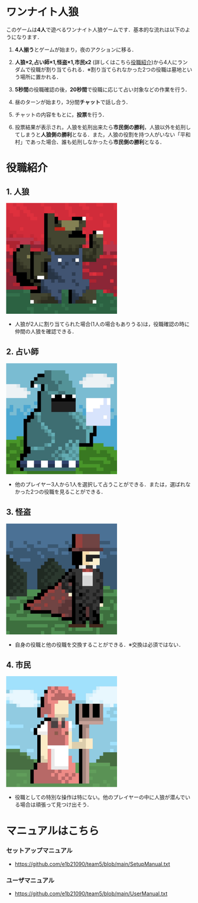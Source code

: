 # ワンナイト人狼

このゲームは**4人**で遊べるワンナイト人狼ゲームです．基本的な流れは以下のようになります．

1. **4人揃う**とゲームが始まり，夜のアクションに移る．

2. **人狼×2,占い師×1,怪盗×1,市民x2** (詳しくはこちら[役職紹介](#役職紹介))から4人にランダムで役職が割り当てられる．※割り当てられなかった2つの役職は墓地という場所に置かれる．

3. **5秒間**の役職確認の後，**20秒間**で役職に応じて占い対象などの作業を行う．

4. 昼のターンが始まり，3分間**チャット**で話し合う．

5. チャットの内容をもとに，**投票**を行う．

6. 投票結果が表示され，人狼を処刑出来たら**市民側の勝利**，人狼以外を処刑してしまうと**人狼側の勝利**となる．また，人狼の役割を持つ人がいない「平和村」であった場合、誰も処刑しなかったら**市民側の勝利**となる．


# 役職紹介

## 1. 人狼

<img src="https://github.com/e1b21090/team5/blob/main/src/main/resources/static/werewolf.JPG?raw=true" width="300">

- 人狼が2人に割り当てられた場合(1人の場合もありうる)は，役職確認の時に仲間の人狼を確認できる．



## 2. 占い師

<img src="https://github.com/e1b21090/team5/blob/main/src/main/resources/static/seer.JPG?raw=true" width="300">

- 他のプレイヤー3人から1人を選択して占うことができる．または，選ばれなかった2つの役職を見ることができる．



## 3. 怪盗


<img src="https://github.com/e1b21090/team5/blob/main/src/main/resources/static/thief.JPG?raw=true" width="300">

- 自身の役職と他の役職を交換することができる．※交換は必須ではない．

## 4. 市民

<img src="https://github.com/e1b21090/team5/blob/main/src/main/resources/static/villager.JPG?raw=true" width="300">

- 役職としての特別な操作は特にない。他のプレイヤーの中に人狼が潜んでいる場合は頑張って見つけ出そう．

# マニュアルはこちら

### セットアップマニュアル
- https://github.com/e1b21090/team5/blob/main/SetupManual.txt

### ユーザマニュアル
- https://github.com/e1b21090/team5/blob/main/UserManual.txt
